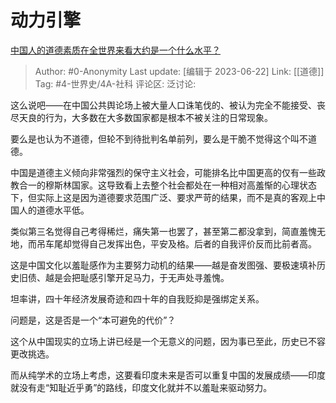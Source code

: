 # 动力引擎
[中国人的道德素质在全世界来看大约是一个什么水平？](https://www.zhihu.com/question/38859524/answer/3085320215)

> Author: #0-Anonymity
> Last update: [编辑于 2023-06-22]
> Link: [[道德]]
> Tag: #4-世界史/4A-社科 
> 评论区:
> 泛讨论:

这么说吧——在中国公共舆论场上被大量人口诛笔伐的、被认为完全不能接受、丧尽天良的行为，大多数在大多数国家都是根本不被关注的日常现象。

要么是也认为不道德，但轮不到待批判名单前列，要么是干脆不觉得这个叫不道德。

中国是道德主义倾向非常强烈的保守主义社会，可能排名比中国更高的仅有一些政教合一的穆斯林国家。这导致看上去整个社会都处在一种相对高羞惭的心理状态下，但实际上这是因为道德要求范围广泛、要求严苛的结果，而不是真的客观上中国人的道德水平低。

类似第三名觉得自己考得稀烂，痛失第一也罢了，甚至第二都没拿到，简直羞愧无地，而吊车尾却觉得自己发挥出色，平安及格。后者的自我评价反而比前者高。

这是中国文化以羞耻感作为主要努力动机的结果——越是奋发图强、要极速填补历史旧债、越是会把耻感引擎开足马力，于无声处寻羞愧。

坦率讲，四十年经济发展奇迹和四十年的自我贬抑是强绑定关系。

问题是，这是否是一个“本可避免的代价”？

这个从中国现实的立场上讲已经是一个无意义的问题，因为事已至此，历史已不容更改挑选。

而从纯学术的立场上考虑，这要看印度未来是否可以重复中国的发展成绩——印度就没有走“知耻近乎勇”的路线，印度文化就并不以羞耻来驱动努力。